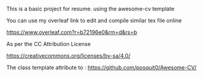 This is a basic project for resume. using the awesome-cv template

You can use my overleaf link to edit and compile similar tex file online


https://www.overleaf.com?r=b72196e0&rm=d&rs=b



As per the CC Attribution License

https://creativecommons.org/licenses/by-sa/4.0/

The class template attribute to : https://github.com/posquit0/Awesome-CV/
